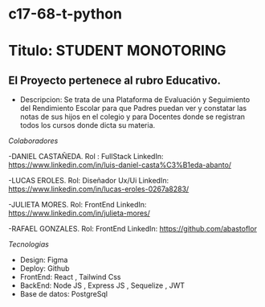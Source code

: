 # c17-68-t-python

# Titulo: STUDENT MONOTORING 

## El Proyecto pertenece al rubro Educativo. 

* Descripcion:  Se trata de una Plataforma de Evaluación y Seguimiento del Rendimiento Escolar para que Padres puedan ver y constatar las notas de sus hijos en el colegio y para Docentes donde se registran todos los cursos donde dicta su materia. 


*Colaboradores*

-DANIEL CASTAÑEDA.  Rol : FullStack
LinkedIn: https://www.linkedin.com/in/luis-daniel-casta%C3%B1eda-abanto/ 

-LUCAS EROLES. Rol: Diseñador Ux/Ui 
LinkedIn: https://www.linkedin.com/in/lucas-eroles-0267a8283/



-JULIETA MORES.  Rol: FrontEnd 
LinkedIn: https://www.linkedin.com/in/julieta-mores/ 

-RAFAEL GONZALES.  Rol: FrontEnd
LinkedIn: https://github.com/abastoflor 



_Tecnologias_ 

* Design: Figma
* Deploy: Github
* FrontEnd: React , Tailwind Css
* BackEnd: Node JS , Express JS , Sequelize , JWT 
* Base de datos: PostgreSql